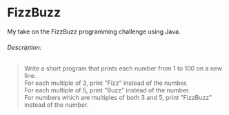 # FizzBuzz
My take on the FizzBuzz programming challenge using Java.

###### Description:
>Write a short program that prints each number from 1 to 100 on a new line.  
>For each multiple of 3, print "Fizz" instead of the number.   
>For each multiple of 5, print "Buzz" instead of the number.   
>For numbers which are multiples of both 3 and 5, print "FizzBuzz" instead of the number.  
